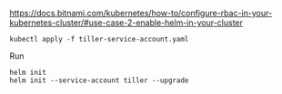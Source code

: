 https://docs.bitnami.com/kubernetes/how-to/configure-rbac-in-your-kubernetes-cluster/#use-case-2-enable-helm-in-your-cluster

```
kubectl apply -f tiller-service-account.yaml
```

Run
```
helm init
helm init --service-account tiller --upgrade
```